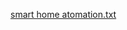 [smart home atomation.txt](https://github.com/user-attachments/files/18905993/smart.home.atomation.txt)
